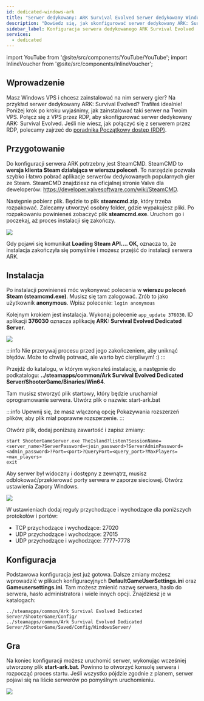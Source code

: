 ```yaml
---
id: dedicated-windows-ark
title: "Serwer dedykowany: ARK Survival Evolved Serwer dedykowany Windows - konfiguracja"
description: "Dowiedz się, jak skonfigurować serwer dedykowany ARK: Survival Evolved na Windows VPS, by cieszyć się płynną rozgrywką multiplayer → Sprawdź teraz"
sidebar_label: Konfiguracja serwera dedykowanego ARK Survival Evolved
services:
  - dedicated
---
```


import YouTube from '@site/src/components/YouTube/YouTube';
import InlineVoucher from '@site/src/components/InlineVoucher';

## Wprowadzenie

Masz Windows VPS i chcesz zainstalować na nim serwery gier? Na przykład serwer dedykowany ARK: Survival Evolved? Trafiłeś idealnie! Poniżej krok po kroku wyjaśnimy, jak zainstalować taki serwer na Twoim VPS. Połącz się z VPS przez RDP, aby skonfigurować serwer dedykowany ARK: Survival Evolved. Jeśli nie wiesz, jak połączyć się z serwerem przez RDP, polecamy zajrzeć do [poradnika Początkowy dostęp (RDP)](vserver-windows-userdp.md).

<YouTube videoId="YOz_SqsUkg4" imageSrc="https://screensaver01.zap-hosting.com/index.php/s/BF23kJKNsFQyeyX/preview" title="Konfiguracja serwera dedykowanego ARK: Survival Evolved na Windows VPS" description="Wolisz zobaczyć wszystko w akcji, żeby lepiej zrozumieć? Mamy to! Zanurz się w naszym wideo, które wszystko rozkłada na czynniki pierwsze. Niezależnie czy się spieszysz, czy po prostu lubisz chłonąć wiedzę w najbardziej angażujący sposób!"/>

<InlineVoucher />

## Przygotowanie

Do konfiguracji serwera ARK potrzebny jest SteamCMD. SteamCMD to **wersja klienta Steam działająca w wierszu poleceń**. To narzędzie pozwala szybko i łatwo pobrać aplikacje serwerów dedykowanych popularnych gier ze Steam. SteamCMD znajdziesz na oficjalnej stronie Valve dla deweloperów: https://developer.valvesoftware.com/wiki/SteamCMD.

Następnie pobierz plik. Będzie to plik **steamcmd.zip**, który trzeba rozpakować. Zalecamy utworzyć osobny folder, gdzie wypakujesz pliki. Po rozpakowaniu powinieneś zobaczyć plik **steamcmd.exe**. Uruchom go i poczekaj, aż proces instalacji się zakończy.

![](https://screensaver01.zap-hosting.com/index.php/s/QnqpbKQiEAFLL2T/preview)

Gdy pojawi się komunikat **Loading Steam API.... OK**, oznacza to, że instalacja zakończyła się pomyślnie i możesz przejść do instalacji serwera ARK.



## Instalacja

Po instalacji powinieneś móc wykonywać polecenia w **wierszu poleceń Steam (steamcmd.exe)**. Musisz się tam zalogować. Zrób to jako użytkownik **anonymous**. Wpisz polecenie: `login anonymous`

Kolejnym krokiem jest instalacja. Wykonaj polecenie `app_update 376030`. ID aplikacji **376030** oznacza aplikację **ARK: Survival Evolved Dedicated Server**.

![](https://screensaver01.zap-hosting.com/index.php/s/RJzpFL4ZPSsAZZd/preview)



:::info
Nie przerywaj procesu przed jego zakończeniem, aby uniknąć błędów. Może to chwilę potrwać, ale warto być cierpliwym! :)
:::



Przejdź do katalogu, w którym wykonałeś instalację, a następnie do podkatalogu: **../steamapps/common/Ark Survival Evolved Dedicated Server/ShooterGame/Binaries/Win64**.

Tam musisz stworzyć plik startowy, który będzie uruchamiał oprogramowanie serwera. Utwórz plik o nazwie: start-ark.bat

:::info
Upewnij się, że masz włączoną opcję Pokazywania rozszerzeń plików, aby plik miał poprawne rozszerzenie.
:::

Otwórz plik, dodaj poniższą zawartość i zapisz zmiany:

```
start ShooterGameServer.exe TheIsland?listen?SessionName=<server_name>?ServerPassword=<join_password>?ServerAdminPassword=<admin_password>?Port=<port>?QueryPort=<query_port>?MaxPlayers=<max_players>
exit
```



Aby serwer był widoczny i dostępny z zewnątrz, musisz odblokować/przekierować porty serwera w zaporze sieciowej. Otwórz ustawienia Zapory Windows.

![](https://screensaver01.zap-hosting.com/index.php/s/p7iyYxZwfeGaZaW/preview)


W ustawieniach dodaj reguły przychodzące i wychodzące dla poniższych protokołów i portów:

- TCP przychodzące i wychodzące: 27020
- UDP przychodzące i wychodzące: 27015
- UDP przychodzące i wychodzące: 7777-7778



## Konfiguracja

Podstawowa konfiguracja jest już gotowa. Dalsze zmiany możesz wprowadzić w plikach konfiguracyjnych **DefaultGameUserSettings.ini** oraz **Gameusersettings.ini**. Tam możesz zmienić nazwę serwera, hasło do serwera, hasło administratora i wiele innych opcji. Znajdziesz je w katalogach:

```
../steamapps/common/Ark Survival Evolved Dedicated Server/ShooterGame/Config/
../steamapps/common/Ark Survival Evolved Dedicated Server/ShooterGame/Saved/Config/WindowsServer/
```



## Gra

Na koniec konfiguracji możesz uruchomić serwer, wykonując wcześniej utworzony plik **start-ark.bat**. Powinno to otworzyć konsolę serwera i rozpocząć proces startu. Jeśli wszystko pójdzie zgodnie z planem, serwer pojawi się na liście serwerów po pomyślnym uruchomieniu.

![](https://screensaver01.zap-hosting.com/index.php/s/cENfRQGxK4NjM3Y/preview)

<InlineVoucher />